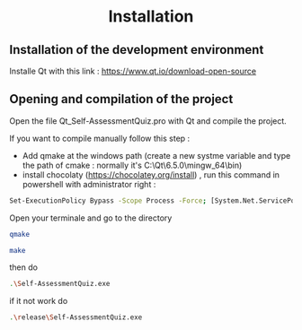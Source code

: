 <div align="center">
  
# Installation
  
</div> 

## Installation of the development environment

Installe Qt with this link : https://www.qt.io/download-open-source

## Opening and compilation of the project

Open the file Qt_Self-AssessmentQuiz.pro with Qt and compile the project.

If you want to compile manually follow this step :
- Add qmake at the windows path (create a new systme variable and type the path of cmake : normally it's C:\Qt\6.5.0\mingw_64\bin)
- install chocolaty (https://chocolatey.org/install) , run this command in powershell with administrator right : 
```bash
Set-ExecutionPolicy Bypass -Scope Process -Force; [System.Net.ServicePointManager]::SecurityProtocol = [System.Net.ServicePointManager]::SecurityProtocol -bor 3072; iex ((New-Object System.Net.WebClient).DownloadString('https://community.chocolatey.org/install.ps1'))
```

Open your terminale and go to the directory
```bash
qmake
```
```bash
make
```
then do
```bash
.\Self-AssessmentQuiz.exe
```
if it not work do
```bash
.\release\Self-AssessmentQuiz.exe
```
